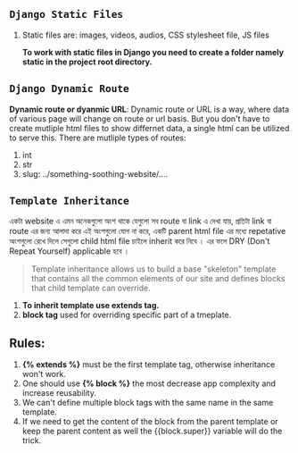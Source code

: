 ## **```Django Static Files```**
1. Static files are: images, videos, audios, CSS stylesheet file, JS files

    **To work with static files in Django you need to create a folder namely static in the project root directory.**

## **```Django Dynamic Route```**
**Dynamic route or dyanmic URL**: Dynamic route or URL is a way, where data of various page will change on route or url basis. But you don't have to create mutliple html files to show differnet data, a single html can be utilized to serve this. There are mutliple types of routes:
1. int
2. str
3. slug: ../something-soothing-website/....

## **```Template Inheritance```**
একটা website এ এমন অনেকগুলো অংশ থাকে যেগুলো সব route বা link এ দেখা যায়, প্রতিটা link বা route এর জন্য আলাদা করে এই অংশগুলো যোগ না করে, একটি parent html file এর মধ্যে repetative অংশগুলো রেখে দিলে সেগুলো child html file চাইলে inherit করে নিবে । এর ফলে DRY (Don't Repeat Yourself) applicable হবে । 

> Template inheritance allows us to build a base "skeleton" template that contains all the common elements of our site and defines blocks that child template can override.

1. **To inherit template use extends tag.**  
2. **block tag** used for overriding specific part of a tmeplate.

## Rules:
1. **{% extends %}** must be the first template tag, otherwise inheritance won't work.
2. One should use **{% block %}** the most decrease app complexity and increase reusability.
3. We can't define multiple block tags with the same name in the same template.
4. If we need to get the content of the block from the parent template or keep the parent content as well the {{block.super}} variable will do the trick.


